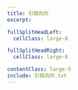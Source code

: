 ```yaml
---
title: 引我向你
excerpt:

fullSplitHeadLeft:
  cellClass: large-8

fullSplitHeadRight:
  cellClass: large-8

contentClass: large-5
include: 引我向你.txt
---
```

